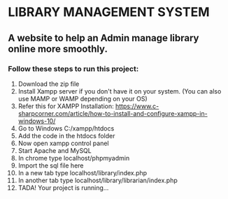 # LIBRARY MANAGEMENT SYSTEM

## A website to help an Admin manage library online more smoothly.


### Follow these steps to run this project:
1. Download the zip file
2. Install Xampp server if you don't have it on your system. (You can also use MAMP or WAMP depending on your OS)
3. Refer this for XAMPP Installation: https://www.c-sharpcorner.com/article/how-to-install-and-configure-xampp-in-windows-10/
4. Go to Windows C:/xampp/htdocs
5. Add the code in the htdocs folder
6. Now open xampp control panel
7. Start Apache and MySQL
8. In chrome type localhost/phpmyadmin
9. Import the sql file here
10. In a new tab type localhost/library/index.php 
11. In another tab type localhost/library/librarian/index.php
12. TADA! Your project is running...
